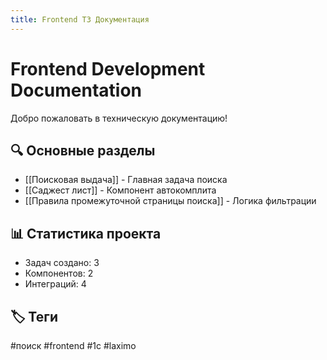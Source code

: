 ```yaml
---
title: Frontend ТЗ Документация
---
```


# Frontend Development Documentation

Добро пожаловать в техническую документацию!

## 🔍 Основные разделы

- [[Поисковая выдача]] - Главная задача поиска
- [[Саджест лист]] - Компонент автокомплита  
- [[Правила промежуточной страницы поиска]] - Логика фильтрации

## 📊 Статистика проекта
- Задач создано: 3
- Компонентов: 2
- Интеграций: 4

## 🏷️ Теги
#поиск #frontend #1с #laximo
